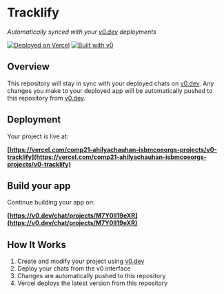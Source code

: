 # Tracklify

*Automatically synced with your [v0.dev](https://v0.dev) deployments*

[![Deployed on Vercel](https://img.shields.io/badge/Deployed%20on-Vercel-black?style=for-the-badge&logo=vercel)](https://vercel.com/comp21-ahilyachauhan-isbmcoeorgs-projects/v0-tracklify)
[![Built with v0](https://img.shields.io/badge/Built%20with-v0.dev-black?style=for-the-badge)](https://v0.dev/chat/projects/M7Y0lI19eXR)

## Overview

This repository will stay in sync with your deployed chats on [v0.dev](https://v0.dev).
Any changes you make to your deployed app will be automatically pushed to this repository from [v0.dev](https://v0.dev).

## Deployment

Your project is live at:

**[https://vercel.com/comp21-ahilyachauhan-isbmcoeorgs-projects/v0-tracklify](https://vercel.com/comp21-ahilyachauhan-isbmcoeorgs-projects/v0-tracklify)**

## Build your app

Continue building your app on:

**[https://v0.dev/chat/projects/M7Y0lI19eXR](https://v0.dev/chat/projects/M7Y0lI19eXR)**

## How It Works

1. Create and modify your project using [v0.dev](https://v0.dev)
2. Deploy your chats from the v0 interface
3. Changes are automatically pushed to this repository
4. Vercel deploys the latest version from this repository